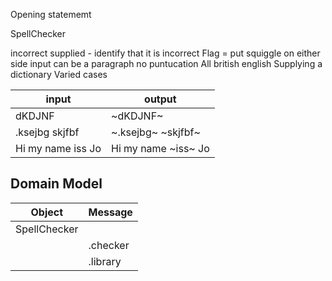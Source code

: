 Opening statememt 

SpellChecker 

incorrect supplied - identify that it is incorrect 
Flag = put squiggle on either side 
input can be a paragraph 
    no puntucation
All british english 
Supplying a dictionary 
Varied cases 




input | output |
|----|----|
|dKDJNF| ~dKDJNF~ |
|.ksejbg skjfbf | ~.ksejbg~ ~skjfbf~ |
|Hi my name iss Jo|  Hi my name ~iss~ Jo| 


## Domain Model 
Object | Message |
|------| --------|
|SpellChecker||
||.checker |
||.library |

